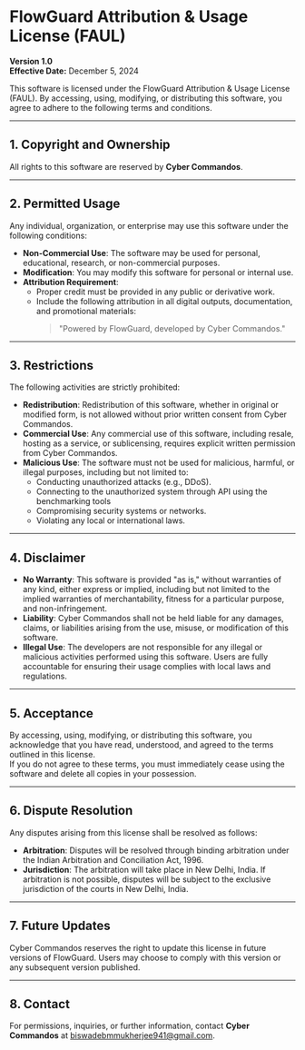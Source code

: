 # **FlowGuard Attribution & Usage License (FAUL)**  
**Version 1.0**  
**Effective Date:** December 5, 2024  

This software is licensed under the FlowGuard Attribution & Usage License (FAUL). By accessing, using, modifying, or distributing this software, you agree to adhere to the following terms and conditions.

---

## **1. Copyright and Ownership**  
All rights to this software are reserved by **Cyber Commandos**.  

---

## **2. Permitted Usage**  
Any individual, organization, or enterprise may use this software under the following conditions:  
- **Non-Commercial Use**: The software may be used for personal, educational, research, or non-commercial purposes.  
- **Modification**: You may modify this software for personal or internal use.  
- **Attribution Requirement**:  
  - Proper credit must be provided in any public or derivative work.  
  - Include the following attribution in all digital outputs, documentation, and promotional materials:  
    > "Powered by FlowGuard, developed by Cyber Commandos."  

---

## **3. Restrictions**  
The following activities are strictly prohibited:  
- **Redistribution**: Redistribution of this software, whether in original or modified form, is not allowed without prior written consent from Cyber Commandos.  
- **Commercial Use**: Any commercial use of this software, including resale, hosting as a service, or sublicensing, requires explicit written permission from Cyber Commandos.  
- **Malicious Use**: The software must not be used for malicious, harmful, or illegal purposes, including but not limited to:  
  - Conducting unauthorized attacks (e.g., DDoS).  
  - Connecting to the unauthorized system through API using the benchmarking tools
  - Compromising security systems or networks.  
  - Violating any local or international laws.

---

## **4. Disclaimer**  
- **No Warranty**: This software is provided "as is," without warranties of any kind, either express or implied, including but not limited to the implied warranties of merchantability, fitness for a particular purpose, and non-infringement.  
- **Liability**: Cyber Commandos shall not be held liable for any damages, claims, or liabilities arising from the use, misuse, or modification of this software.  
- **Illegal Use**: The developers are not responsible for any illegal or malicious activities performed using this software. Users are fully accountable for ensuring their usage complies with local laws and regulations.  

---

## **5. Acceptance**  
By accessing, using, modifying, or distributing this software, you acknowledge that you have read, understood, and agreed to the terms outlined in this license.  
If you do not agree to these terms, you must immediately cease using the software and delete all copies in your possession.  

---

## **6. Dispute Resolution**  
Any disputes arising from this license shall be resolved as follows:  
- **Arbitration**: Disputes will be resolved through binding arbitration under the Indian Arbitration and Conciliation Act, 1996.  
- **Jurisdiction**: The arbitration will take place in New Delhi, India. If arbitration is not possible, disputes will be subject to the exclusive jurisdiction of the courts in New Delhi, India.

---

## **7. Future Updates**  
Cyber Commandos reserves the right to update this license in future versions of FlowGuard. Users may choose to comply with this version or any subsequent version published.  

---

## **8. Contact**  
For permissions, inquiries, or further information, contact **Cyber Commandos** at [biswadebmmukherjee941@gmail.com](mailto:biswadebmmukherjee941@gmail.com).  
